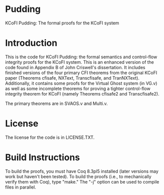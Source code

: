Pudding
=======

KCoFI Pudding: The formal proofs for the KCoFI system

Introduction
============
This is the code for KCoFI Pudding: the formal semantics and control-flow
integrity proofs for the KCoFI system.  This is an enhanced version of the
code found in Appendix B of John Criswell's dissertation.  It includes
finished versions of the four primary CFI theorems from the original KCoFI
paper (Theorems cfisafe, NXText, Transcfisafe, and TranNXText).  Additionally,
it contains some proofs for the Virtual Ghost system (in VG.v) as well as
some incomplete theorems for proving a tighter control-flow integrity theorem
for KCoFI (namely Theorems cfisafe2 and Transcfisafe2).

The primary theorems are in SVAOS.v and Multi.v.

License
=======
The license for the code is in LICENSE.TXT.

Build Instructions
==================

To build the proofs, you must have Coq 8.3pl5 installed (later versions may
work but haven't been tested).  To build the proofs (i.e., to mechanically
verify them with Coq), type "make."  The "-j" option can be used to
compile files in parallel.
